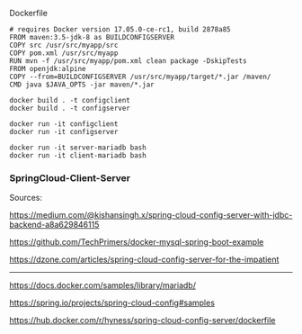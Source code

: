 Dockerfile

```
# requires Docker version 17.05.0-ce-rc1, build 2878a85
FROM maven:3.5-jdk-8 as BUILDCONFIGSERVER
COPY src /usr/src/myapp/src
COPY pom.xml /usr/src/myapp
RUN mvn -f /usr/src/myapp/pom.xml clean package -DskipTests
FROM openjdk:alpine
COPY --from=BUILDCONFIGSERVER /usr/src/myapp/target/*.jar /maven/
CMD java $JAVA_OPTS -jar maven/*.jar
```
```
docker build . -t configclient
docker build . -t configserver
```

``` 
docker run -it configclient
docker run -it configserver
```
```
docker run -it server-mariadb bash
docker run -it client-mariadb bash
```

### SpringCloud-Client-Server

Sources:

https://medium.com/@kishansingh.x/spring-cloud-config-server-with-jdbc-backend-a8a629846115

https://github.com/TechPrimers/docker-mysql-spring-boot-example

https://dzone.com/articles/spring-cloud-config-server-for-the-impatient

-------------------------------------------------------------------


https://docs.docker.com/samples/library/mariadb/

https://spring.io/projects/spring-cloud-config#samples

https://hub.docker.com/r/hyness/spring-cloud-config-server/dockerfile

